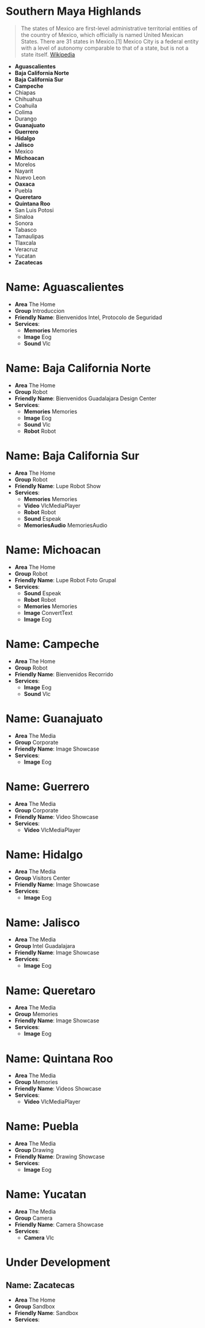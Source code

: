 # Southern Maya Highlands

> The states of Mexico are first-level administrative territorial entities of the country of Mexico, which officially is named United Mexican States. There are 31 states in Mexico.\[1\] Mexico City is a federal entity with a level of autonomy comparable to that of a state, but is not a state itself. [Wikipedia](https://en.wikipedia.org/wiki/States_of_Mexico)

* **Aguascalientes**
* **Baja California Norte**
* **Baja California Sur**
* **Campeche**
* Chiapas
* Chihuahua
* Coahuila
* Colima
* Durango
* **Guanajuato**
* **Guerrero**
* __Hidalgo__
* __Jalisco__
* Mexico
* **Michoacan**
* Morelos
* Nayarit
* Nuevo Leon
* __Oaxaca__
* Puebla
* **Queretaro**
* **Quintana Roo**
* San Luis Potosi
* Sinaloa
* Sonora
* Tabasco
* Tamaulipas
* Tlaxcala
* Veracruz
* Yucatan
* **Zacatecas**

# Name: Aguascalientes

* **Area** The Home
* **Group** Introduccion
* **Friendly Name**: Bienvenidos Intel, Protocolo de Seguridad
* **Services**:
  * **Memories** Memories
  * **Image** Eog
  * **Sound** Vlc

# Name: Baja California Norte

* **Area** The Home
* **Group** Robot
* **Friendly Name**: Bienvenidos Guadalajara Design Center
* **Services**:
  * **Memories** Memories
  * **Image** Eog
  * **Sound** Vlc
  * **Robot** Robot

# Name: Baja California Sur

* **Area** The Home
* **Group** Robot
* **Friendly Name**: Lupe Robot Show
* **Services**:
  * **Memories** Memories
  * **Video** VlcMediaPlayer
  * **Robot** Robot
  * **Sound** Espeak
  * **MemoriesAudio** MemoriesAudio

# Name: Michoacan

* **Area** The Home
* **Group** Robot
* **Friendly Name**: Lupe Robot Foto Grupal
* **Services**:
  * **Sound** Espeak
  * **Robot** Robot
  * **Memories** Memories
  * **Image** ConvertText
  * **Image** Eog

# Name: Campeche

* **Area** The Home
* **Group** Robot
* **Friendly Name**: Bienvenidos Recorrido
* **Services**:
  * **Image** Eog
  * **Sound** Vlc

# Name: Guanajuato

* **Area** The Media
* **Group** Corporate
* **Friendly Name**: Image Showcase
* **Services**:
  * **Image** Eog

# Name: Guerrero

* **Area** The Media
* **Group** Corporate
* **Friendly Name**: Video Showcase
* **Services**:
  * **Video** VlcMediaPlayer

# Name: Hidalgo

* **Area** The Media
* **Group** Visitors Center
* **Friendly Name**: Image Showcase
* **Services**:
  * **Image** Eog

# Name: Jalisco

* **Area** The Media
* **Group** Intel Guadalajara
* **Friendly Name**: Image Showcase
* **Services**:
  * **Image** Eog

# Name: Queretaro

* **Area** The Media
* **Group** Memories
* **Friendly Name**: Image Showcase
* **Services**:
  * **Image** Eog

# Name: Quintana Roo

* **Area** The Media
* **Group** Memories
* **Friendly Name**: Videos Showcase
* **Services**:
  * **Video** VlcMediaPlayer

# Name: Puebla

* **Area** The Media
* **Group** Drawing
* **Friendly Name**: Drawing Showcase
* **Services**:
  * **Image** Eog

# Name: Yucatan

* **Area** The Media
* **Group** Camera
* **Friendly Name**: Camera Showcase
* **Services**:
  * **Camera** Vlc

# Under Development

## Name: Zacatecas

* **Area** The Home
* **Group** Sandbox
* **Friendly Name**: Sandbox
* **Services**:

